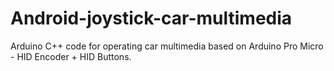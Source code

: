 # Android-joystick-car-multimedia
Arduino C++ code for operating car multimedia based on Arduino Pro Micro - HID
Encoder + HID Buttons.
